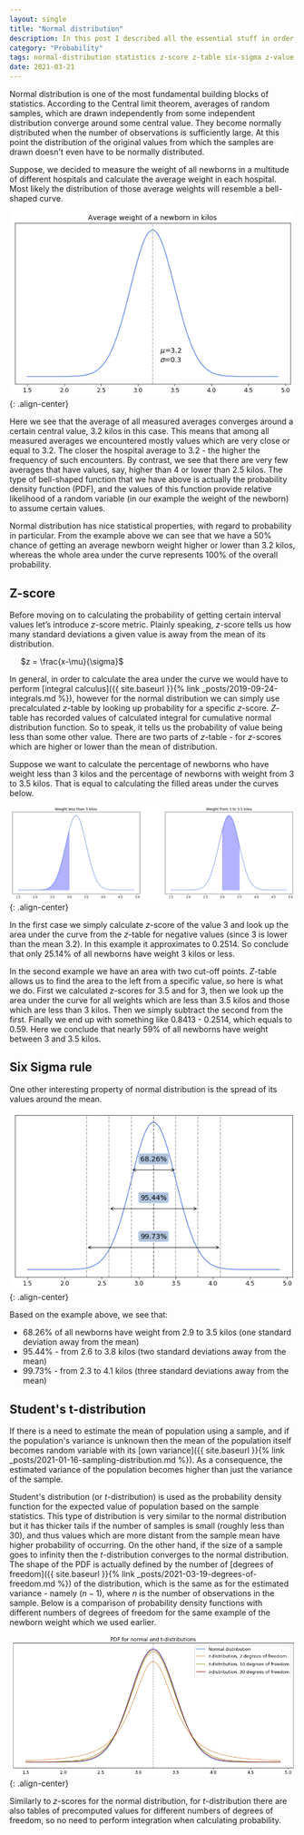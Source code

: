 ```yaml
---
layout: single
title: "Normal distribution"
description: In this post I described all the essential stuff in order to understand normal distribution and how to use it.
category: "Probability"
tags: normal-distribution statistics z-score z-table six-sigma z-value central-limit-theorem Student's-distribution t-distribution probability-density-function PDF degrees-of-freedom
date: 2021-03-21
---
```


Normal distribution is one of the most fundamental building blocks of statistics. According to the Central limit theorem, averages of random samples, which are drawn independently from some independent distribution converge around some central value. They become normally distributed when the number of observations is sufficiently large. At this point the distribution of the original values from which the samples are drawn doesn't even have to be normally distributed.

Suppose, we decided to measure the weight of all newborns in a multitude of different hospitals and calculate the average weight in each hospital. Most likely the distribution of those average weights will resemble a bell-shaped curve.

![](/assets/images/distributions/toy_newborn_weight_distribution.png){: .align-center}

Here we see that the average of all measured averages converges around a certain central value, 3.2 kilos in this case. This means that among all measured averages we encountered mostly values which are very close or equal to 3.2. The closer the hospital average to 3.2 - the higher the frequency of such encounters. By contrast, we see that there are very few averages that have values, say, higher than 4 or lower than 2.5 kilos. The type of bell-shaped function that we have above is actually the probability density function (PDF), and the values of this function provide relative likelihood of a random variable (in our example the weight of the newborn) to assume certain values.

Normal distribution has nice statistical properties, with regard to probability in particular. From the example above we can see that  we have a 50% chance of getting an average newborn weight higher or lower than 3.2 kilos, whereas the whole area under the curve represents 100% of the overall probability.  

## Z-score

Before moving on to calculating the probability of getting certain interval values let’s introduce $z$-score metric. Plainly speaking, $z$-score tells us how many standard deviations a given value is away from the mean of its distribution.

&nbsp;&nbsp;&nbsp;&nbsp;
$z = \frac{x-\mu}{\sigma}$

In general, in order to calculate the area under the curve we would have to perform [integral calculus]({{ site.baseurl }}{% link _posts/2019-09-24-integrals.md %}), however for the normal distribution we can simply use precalculated $z$-table by looking up probability for a specific $z$-score. $Z$-table has recorded values of calculated integral for cumulative normal distribution function. So to speak, it tells us the probability of value being less than some other value. There are two parts of $z$-table - for $z$-scores which are higher or lower than the mean of distribution.

Suppose we want to calculate the percentage of newborns who have weight less than 3 kilos and the percentage of newborns with weight from 3 to 3.5 kilos. That is equal to calculating the filled areas under the curves below.

![](/assets/images/distributions/toy_newborn_weight_distribution_area.png){: .align-center}

In the first case we simply calculate $z$-score of the value 3 and look up the area under the curve from the $z$-table for negative values (since 3 is lower than the mean 3.2). In this example it approximates to 0.2514. So conclude that only 25.14% of all newborns have weight 3 kilos or less.

In the second example we have an area with two cut-off points. $Z$-table allows us to find the area to the left from a specific value, so here is what we do. First we calculated $z$-scores for 3.5 and for 3, then we look up the area under the curve for all weights which are less than 3.5 kilos and those which are less than 3 kilos. Then we simply subtract the second from the first. Finally we end up with something like 0.8413 - 0.2514, which equals to 0.59. Here we conclude that nearly 59% of all newborns have weight between 3 and 3.5 kilos.

## Six Sigma rule

One other interesting property of normal distribution is the spread of its values around the mean.

![](/assets/images/distributions/toy_newborn_6_sigma.png){: .align-center}

Based on the example above, we see that:
* 68.26% of all newborns have weight from 2.9 to 3.5 kilos (one standard deviation away from the mean)
* 95.44% - from 2.6 to 3.8 kilos (two standard deviations away from the mean)
* 99.73% - from 2.3 to 4.1 kilos (three standard deviations away from the mean)

## Student's t-distribution

If there is a need to estimate the mean of population using a sample, and if the population's variance is unknown then the mean of the population itself becomes random variable with its [own variance]({{ site.baseurl }}{% link _posts/2021-01-16-sampling-distribution.md %}). As a consequence, the estimated variance of the population becomes higher than just the variance of the sample.

Student's distribution (or $t$-distribution) is used as the probability density function for the expected value of population based on the sample statistics. This type of distribution is very similar to the normal distribution but it has thicker tails if the number of samples is small (roughly less than 30), and thus values which are more distant from the sample mean have higher probability of occurring. On the other hand, if the size of a sample goes to infinity then the $t$-distribution converges to the normal distribution. The shape of the PDF is actually defined by the number of [degrees of freedom]({{ site.baseurl }}{% link _posts/2021-03-19-degrees-of-freedom.md %}) of the distribution, which is the same as for the estimated variance - namely $(n-1)$, where $n$ is the number of observations in the sample. Below is a comparison of probability density functions with different numbers of degrees of freedom for the same example of the newborn weight which we used earlier.

![](/assets/images/probability/normal_and_t_distributions.png){: .align-center}

Similarly to $z$-scores for the normal distribution, for $t$-distribution there are also tables of precomputed values for different numbers of degrees of freedom, so no need to perform integration when calculating probability.